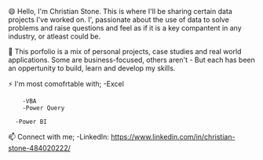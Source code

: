 😄 Hello, I'm Christian Stone. This is where I'll be sharing certain data projects I've worked on. I', passionate about the use of data to solve problems and raise questions and feel as if it is a key compantent in any industry, or atleast could be.

🔭 This porfolio is a mix of personal projects, case studies and real world applications. Some are business-focused, others aren't - But each has been an oppertunity to build, learn and develop my skills.

⚡ I'm most comofrtable with;
      -Excel
      
        -VBA
        -Power Query
        
      -Power BI

  📫 Connect with me;
      -LinkedIn: https://www.linkedin.com/in/christian-stone-484020222/




<!--
**StoneAYIT/StoneAYIT** is a ✨ _special_ ✨ repository because its `README.md` (this file) appears on your GitHub profile.

Here are some ideas to get you started:

- 🔭 I’m currently working on ...
- 🌱 I’m currently learning ...
- 👯 I’m looking to collaborate on ...
- 🤔 I’m looking for help with ...
- 💬 Ask me about ...
- 📫 How to reach me: ...
- 😄 Pronouns: ...
- ⚡ Fun fact: ...
-->
